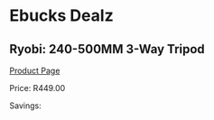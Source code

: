 
# Ebucks Dealz
## Ryobi: 240-500MM 3-Way Tripod
[Product Page](https://www.ebucks.com/web/shop/productSelected.do?prodId=357815662&catId=714962196)

Price: R449.00

Savings: 


	